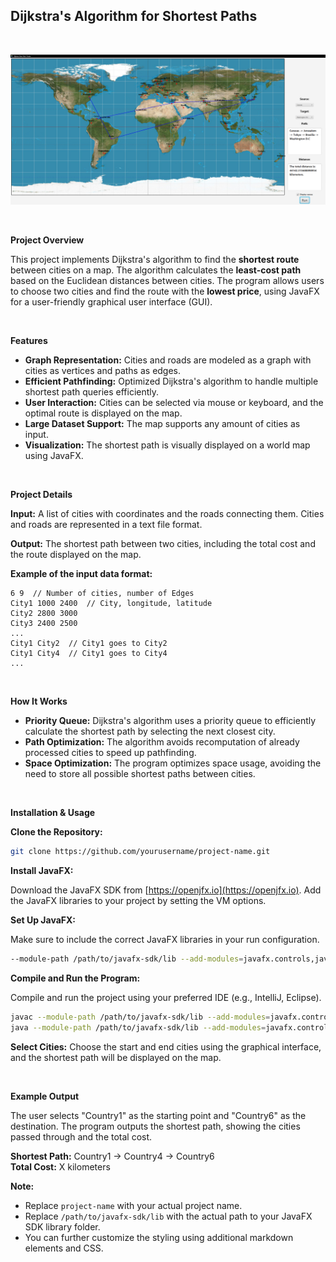 ## **Dijkstra's Algorithm for Shortest Paths**

<br>

![Dijkstra's Algorithm](src/Dijkstra.png)

<br>

**Project Overview**

This project implements Dijkstra's algorithm to find the **shortest route** between cities on a map. The algorithm calculates the **least-cost path** based on the Euclidean distances between cities. The program allows users to choose two cities and find the route with the **lowest price**, using JavaFX for a user-friendly graphical user interface (GUI).

<br>

**Features**

* **Graph Representation:** Cities and roads are modeled as a graph with cities as vertices and paths as edges.
* **Efficient Pathfinding:** Optimized Dijkstra's algorithm to handle multiple shortest path queries efficiently.
* **User Interaction:** Cities can be selected via mouse or keyboard, and the optimal route is displayed on the map.
* **Large Dataset Support:** The map supports any amount of cities as input.
* **Visualization:** The shortest path is visually displayed on a world map using JavaFX.

<br>

**Project Details**

**Input:** A list of cities with coordinates and the roads connecting them. Cities and roads are represented in a text file format.

**Output:** The shortest path between two cities, including the total cost and the route displayed on the map.

**Example of the input data format:**

```
6 9  // Number of cities, number of Edges
City1 1000 2400  // City, longitude, latitude
City2 2800 3000
City3 2400 2500
...
City1 City2  // City1 goes to City2
City1 City4  // City1 goes to City4
...
```

<br>

**How It Works**

* **Priority Queue:** Dijkstra's algorithm uses a priority queue to efficiently calculate the shortest path by selecting the next closest city.
* **Path Optimization:** The algorithm avoids recomputation of already processed cities to speed up pathfinding.
* **Space Optimization:** The program optimizes space usage, avoiding the need to store all possible shortest paths between cities.

<br>

**Installation & Usage**

**Clone the Repository:**

```bash
git clone https://github.com/yourusername/project-name.git
```

**Install JavaFX:**

Download the JavaFX SDK from [https://openjfx.io](https://openjfx.io). Add the JavaFX libraries to your project by setting the VM options.

**Set Up JavaFX:**

Make sure to include the correct JavaFX libraries in your run configuration.

```bash
--module-path /path/to/javafx-sdk/lib --add-modules=javafx.controls,javafx.fxml
```

**Compile and Run the Program:**

Compile and run the project using your preferred IDE (e.g., IntelliJ, Eclipse).

```bash
javac --module-path /path/to/javafx-sdk/lib --add-modules=javafx.controls,javafx.fxml Dijkstra.java
java --module-path /path/to/javafx-sdk/lib --add-modules=javafx.controls,javafx.fxml Dijkstra
```

**Select Cities:** Choose the start and end cities using the graphical interface, and the shortest path will be displayed on the map.

<br>

**Example Output**

The user selects "Country1" as the starting point and "Country6" as the destination. The program outputs the shortest path, showing the cities passed through and the total cost.

**Shortest Path:** Country1 -> Country4 -> Country6  
**Total Cost:** X kilometers

**Note:**

* Replace `project-name` with your actual project name.
* Replace `/path/to/javafx-sdk/lib` with the actual path to your JavaFX SDK library folder.
* You can further customize the styling using additional markdown elements and CSS.
